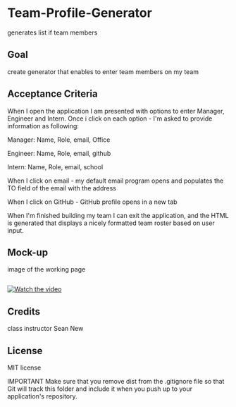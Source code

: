 # Team-Profile-Generator

generates list if team members

## Goal

create generator that enables to enter team members on my team

## Acceptance Criteria
When I open the application I am presented with options to enter Manager, Engineer and Intern. Once i click on each option - I'm asked to provide information as following:

Manager: 
Name, Role, email, Office

Engineer:
Name, Role, email, github

Intern: 
Name, Role, email, school


When I click on email - my default email program opens and populates the TO field of the email with the address

When I click on GitHub - GitHub profile opens in a new tab

When I'm finished building my team I can exit the application, and the HTML is generated that displays a nicely formatted team roster based on user input.





## Mock-up

image of the working page

   <img scr = "./assets/website.png" />



[![Watch the video](https://youtu.be/c6ZkhL5Z3No)](https://youtu.be/c6ZkhL5Z3No)

## Credits

class instructor
Sean New

## License

MIT license




IMPORTANT
Make sure that you remove dist from the .gitignore file so that Git will track this folder and include it when you push up to your application's repository.



